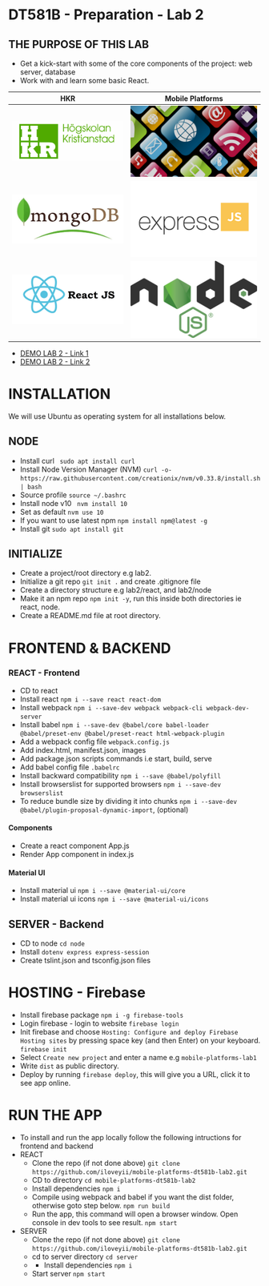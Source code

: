 DT581B - Preparation - Lab 2
=====================================


## THE PURPOSE OF THIS LAB
   * Get a kick-start with some of the core components of the project: web server, database
   * Work with and learn some basic React.

HKR                   |  Mobile Platforms
:-------------------------:|:-------------------------:
![hkr](https://github.com/iloveyii/mobile-platforms-dt581b-lab2/blob/master/react/public/images/hkr.png)  |  ![DT581B](https://github.com/iloveyii/mobile-platforms-dt581b-lab2/blob/master/react/public/images/dt581b.png)
![mongo](https://github.com/iloveyii/mobile-platforms-dt581b-lab2/blob/master/react/public/images/mongodb.png)  |  ![express](https://github.com/iloveyii/mobile-platforms-dt581b-lab2/blob/master/react/public/images/expressjs.png)
![react](https://github.com/iloveyii/mobile-platforms-dt581b-lab2/blob/master/react/public/images/reactjs.png)  |  ![node](https://github.com/iloveyii/mobile-platforms-dt581b-lab2/blob/master/react/public/images/nodejs.png)


   * [DEMO LAB 2 - Link 1](http://34.203.242.6:4000/)
   * [DEMO LAB 2 - Link 2](https://mobile-platforms-lab2.web.app/) 


# INSTALLATION
We will use Ubuntu as operating system for all installations below.

## NODE
   * Install curl
   ` sudo apt install curl`
   * Install Node Version Manager (NVM)
   ` curl -o- https://raw.githubusercontent.com/creationix/nvm/v0.33.8/install.sh | bash `
   * Source profile ` source ~/.bashrc `
   * Install node v10 ` nvm install 10`
   * Set as default ` nvm use 10 `
   * If you want to use latest npm ` npm install npm@latest -g `
   * Install git `sudo apt install git`

## INITIALIZE
   * Create a project/root directory e.g lab2.
   * Initialize a git repo `git init .` and create .gitignore file
   * Create a directory structure e.g lab2/react, and lab2/node
   * Make it an npm repo `npm init -y`, run this inside both directories ie react, node.
   * Create a README.md file at root directory.

# FRONTEND & BACKEND
### REACT - Frontend
   * CD to react
   * Install react `npm i --save react react-dom`
   * Install webpack `npm i --save-dev webpack webpack-cli webpack-dev-server`
   * Install babel `npm i --save-dev @babel/core babel-loader @babel/preset-env @babel/preset-react html-webpack-plugin`
   * Add a webpack config file `webpack.config.js`
   * Add index.html, manifest.json, images
   * Add package.json scripts commands i.e start, build, serve
   * Add babel config file `.babelrc`
   * Install backward compatibility `npm i --save @babel/polyfill`
   * Install browserslist for supported browsers `npm i --save-dev browserslist`
   * To reduce bundle size by dividing it into chunks `npm i --save-dev @babel/plugin-proposal-dynamic-import`, (optional)

#### Components
   * Create a react component App.js
   * Render App component in index.js

#### Material UI
   * Install material ui `npm i --save @material-ui/core`
   * Install material ui icons `npm i --save @material-ui/icons`


## SERVER - Backend
   * CD to node `cd node`
   * Install `dotenv express express-session`
   * Create tslint.json and tsconfig.json files


# HOSTING - Firebase
   * Install firebase package
     `npm i -g firebase-tools`
   * Login firebase - login to website
     `firebase login`
   * Init firebase and choose `Hosting: Configure and deploy Firebase Hosting sites` by pressing space key (and then Enter) on your keyboard.
     `firebase init`
   * Select `Create new project` and enter a name e.g `mobile-platforms-lab1`
   * Write `dist` as public directory.
   * Deploy by running  `firebase deploy`, this will give you a URL, click it to see app online.


# RUN THE APP
   * To install and run the app locally follow the following intructions for frontend and backend
   * REACT
       * Clone the repo (if not done above)
         `git clone https://github.com/iloveyii/mobile-platforms-dt581b-lab2.git`
       * CD to directory
         `cd mobile-platforms-dt581b-lab2`
       * Install dependencies
         `npm i`
       * Compile using webpack and babel if you want the dist folder, otherwise goto step below.
         `npm run build`
       * Run the app, this command will open a browser window. Open console in dev tools to see result.
         `npm start`
   * SERVER
       * Clone the repo (if not done above)
         `git clone https://github.com/iloveyii/mobile-platforms-dt581b-lab2.git`
       * cd to server directory
        `cd server `
       * * Install dependencies
         `npm i`
       * Start server
        `npm start`
